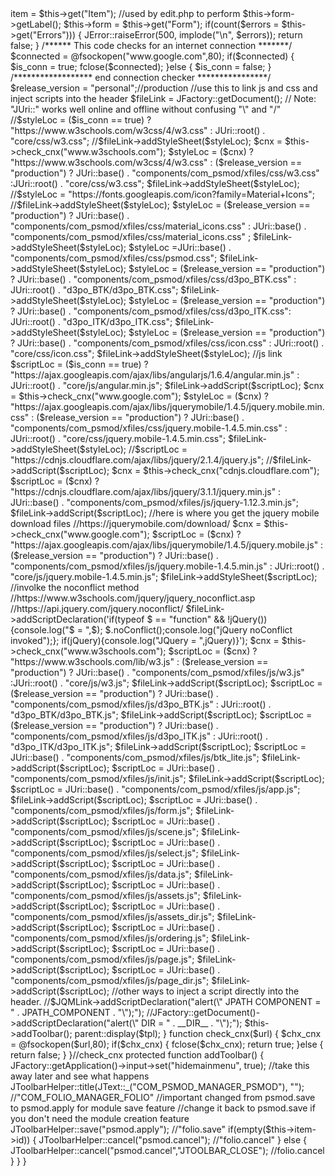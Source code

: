 

<?php
defined("_JEXEC") or die;

class PsmodViewPsmod extends JViewLegacy //FolioViewFolio extends
{
    /*Im still looking for the thing that initiates this FolioViewFolio class
    maybe its in the joomla framwork to look for the component names, enter its
    it code into its naming framework and run the classes by referencing the
    component titles.
    */
    protected $item;

    protected $form;

    public function display($tpl = null)
    {
        $this->item = $this->get("Item");
        //used by edit.php to perform $this->form->getLabel();
        $this->form = $this->get("Form");

        if(count($errors = $this->get("Errors")))
        {
            JError::raiseError(500, implode("\n", $errors));
            return false;
        }

        /****** This code checks for an internet connection  *******/
        $connected = @fsockopen("www.google.com",80);
        if($connected)
        {
          $is_conn = true;
          fclose($connected);
        }else
        {
          $is_conn = false;
        }
        /****************** end connection checker  ****************/
        $release_version = "personal";//production

		//use this to link js and css and inject scripts into the header
		$fileLink = JFactory::getDocument();
		// Note: "JUri::" works well online and offline without confusing "\" and "/"

    //$styleLoc = ($is_conn == true) ?  "https://www.w3schools.com/w3css/4/w3.css" :  JUri::root() . "core/css/w3.css";
    //$fileLink->addStyleSheet($styleLoc);

    $cnx = $this->check_cnx("www.w3schools.com");
    $styleLoc = ($cnx) ? "https://www.w3schools.com/w3css/4/w3.css" :
    ($release_version == "production") ? JUri::base() . "components/com_psmod/xfiles/css/w3.css" :JUri::root() . "core/css/w3.css";
    $fileLink->addStyleSheet($styleLoc);



    //$styleLoc = "https://fonts.googleapis.com/icon?family=Material+Icons";
    //$fileLink->addStyleSheet($styleLoc);

    $styleLoc = ($release_version == "production") ? JUri::base() . "components/com_psmod/xfiles/css/material_icons.css" : JUri::base() . "components/com_psmod/xfiles/css/material_icons.css" ;
    $fileLink->addStyleSheet($styleLoc);

    $styleLoc =JUri::base() . "components/com_psmod/xfiles/css/psmod.css";
    $fileLink->addStyleSheet($styleLoc);

    $styleLoc = ($release_version == "production") ? JUri::base() . "components/com_psmod/xfiles/css/d3po_BTK.css" : JUri::root() . "d3po_BTK/d3po_BTK.css";
    $fileLink->addStyleSheet($styleLoc);

    $styleLoc = ($release_version == "production") ? JUri::base() . "components/com_psmod/xfiles/css/d3po_ITK.css": JUri::root() . "d3po_ITK/d3po_ITK.css";
    $fileLink->addStyleSheet($styleLoc);

    $styleLoc = ($release_version == "production") ? JUri::base() . "components/com_psmod/xfiles/css/icon.css" : JUri::root() . "core/css/icon.css";
    $fileLink->addStyleSheet($styleLoc);

    //js link
    $scriptLoc = ($is_conn == true) ? "https://ajax.googleapis.com/ajax/libs/angularjs/1.6.4/angular.min.js" : JUri::root() . "core/js/angular.min.js";
    $fileLink->addScript($scriptLoc);

    $cnx = $this->check_cnx("www.google.com");
    $styleLoc = ($cnx) ? "https://ajax.googleapis.com/ajax/libs/jquerymobile/1.4.5/jquery.mobile.min.css" :
    ($release_version == "production") ? JUri::base() . "components/com_psmod/xfiles/css/jquery.mobile-1.4.5.min.css" : JUri::root() . "core/css/jquery.mobile-1.4.5.min.css";
    $fileLink->addStyleSheet($styleLoc);


    //$scriptLoc = "https://cdnjs.cloudflare.com/ajax/libs/jquery/2.1.4/jquery.js";
    //$fileLink->addScript($scriptLoc);


    $cnx = $this->check_cnx("cdnjs.cloudflare.com");
    $scriptLoc =  ($cnx) ? "https://cdnjs.cloudflare.com/ajax/libs/jquery/3.1.1/jquery.min.js" : JUri::base() . "components/com_psmod/xfiles/js/jquery-1.12.3.min.js";
    $fileLink->addScript($scriptLoc);

    //here is where you get the jquery mobile download files
    //https://jquerymobile.com/download/

    $cnx = $this->check_cnx("www.google.com");
    $scriptLoc = ($cnx) ? "https://ajax.googleapis.com/ajax/libs/jquerymobile/1.4.5/jquery.mobile.js" :
    ($release_version == "production") ? JUri::base() . "components/com_psmod/xfiles/js/jquery.mobile-1.4.5.min.js" : JUri::root() . "core/js/jquery.mobile-1.4.5.min.js";
    $fileLink->addStyleSheet($scriptLoc);

    //involke the noconflict method
    //https://www.w3schools.com/jquery/jquery_noconflict.asp
    //https://api.jquery.com/jquery.noconflict/
    $fileLink->addScriptDeclaration('if(typeof $ == "function" && !jQuery()){console.log("$ = ",$); $.noConflict();console.log("jQuery noConflict invoked");}; if(jQuery){console.log("JQuery = ",jQuery)}');

    $cnx = $this->check_cnx("www.w3schools.com");
    $scriptLoc = ($cnx) ?  "https://www.w3schools.com/lib/w3.js" :
    ($release_version == "production") ? JUri::base() . "components/com_psmod/xfiles/js/w3.js" :JUri::root() . "core/js/w3.js";
    $fileLink->addScript($scriptLoc);

    $scriptLoc = ($release_version == "production") ? JUri::base() . "components/com_psmod/xfiles/js/d3po_BTK.js" : JUri::root() . "d3po_BTK/d3po_BTK.js";
    $fileLink->addScript($scriptLoc);

    $scriptLoc = ($release_version == "production") ? JUri::base() . "components/com_psmod/xfiles/js/d3po_ITK.js" : JUri::root() . "d3po_ITK/d3po_ITK.js";
    $fileLink->addScript($scriptLoc);

    $scriptLoc = JUri::base() . "components/com_psmod/xfiles/js/btk_lite.js";
    $fileLink->addScript($scriptLoc);

		$scriptLoc = JUri::base() . "components/com_psmod/xfiles/js/init.js";
		$fileLink->addScript($scriptLoc);

    $scriptLoc = JUri::base() . "components/com_psmod/xfiles/js/app.js";
    $fileLink->addScript($scriptLoc);

    $scriptLoc = JUri::base() . "components/com_psmod/xfiles/js/form.js";
    $fileLink->addScript($scriptLoc);

    $scriptLoc = JUri::base() . "components/com_psmod/xfiles/js/scene.js";
    $fileLink->addScript($scriptLoc);

    $scriptLoc = JUri::base() . "components/com_psmod/xfiles/js/select.js";
    $fileLink->addScript($scriptLoc);

    $scriptLoc = JUri::base() . "components/com_psmod/xfiles/js/data.js";
    $fileLink->addScript($scriptLoc);

    $scriptLoc = JUri::base() . "components/com_psmod/xfiles/js/assets.js";
    $fileLink->addScript($scriptLoc);

    $scriptLoc = JUri::base() . "components/com_psmod/xfiles/js/assets_dir.js";
    $fileLink->addScript($scriptLoc);

    $scriptLoc = JUri::base() . "components/com_psmod/xfiles/js/ordering.js";
    $fileLink->addScript($scriptLoc);

    $scriptLoc = JUri::base() . "components/com_psmod/xfiles/js/page.js";
    $fileLink->addScript($scriptLoc);

    $scriptLoc = JUri::base() . "components/com_psmod/xfiles/js/page_dir.js";
    $fileLink->addScript($scriptLoc);
		//other ways to inject a script directly into the header.
		//$JQMLink->addScriptDeclaration("alert(\" JPATH COMPONENT = " . JPATH_COMPONENT . "\");");
        //JFactory::getDocument()->addScriptDeclaration("alert(\" DIR = " . __DIR__ . "\");");


        $this->addToolbar();
        parent::display($tpl);

    }

    function check_cnx($url)
    {
      $chx_cnx = @fsockopen($url,80);
      if($chx_cnx)
      {
        fclose($chx_cnx);
        return true;
      }else
      {
        return false;
      }
    }//check_cnx

    protected function addToolbar()
    {

        JFactory::getApplication()->input->set("hidemainmenu", true);
        //take this away later and see what happens

        JToolbarHelper::title(JText::_("COM_PSMOD_MANAGER_PSMOD"), ""); //"COM_FOLIO_MANAGER_FOLIO"

        //important changed from psmod.save to psmod.apply for module save feature
        //change it back to psmod.save if you don't need the module creation feature
        JToolbarHelper::save("psmod.apply"); //"folio.save"


        if(empty($this->item->id))
        {
            JToolbarHelper::cancel("psmod.cancel"); //"folio.cancel"
        }
        else
        {
            JToolbarHelper::cancel("psmod.cancel","JTOOLBAR_CLOSE"); //folio.cancel
        }

    }

}
